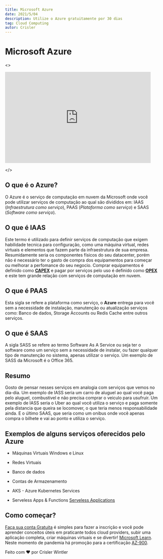 ```yaml
---
title: Microsoft Azure
date: 2021/5/04
description: Utilize o Azure gratuitamente por 30 dias
tag: Cloud Computing
autor: Crisler
---
```


# Microsoft Azure
<>
<iframe width="480" height="300" src="https://www.youtube.com/embed/26aG5U7G6oU" title="YouTube video player" frameborder="0" allow="accelerometer; autoplay; clipboard-write; encrypted-media; gyroscope; picture-in-picture" allowfullscreen></iframe>

</>

## O que é o Azure?
O Azure é o serviço de computação em nuvem da Microsoft onde você pode utilizar serviços de computação ao qual são divididos em:  IAAS (_Infraestrutura como serviço_), PAAS (_Plataforma como serviço_) e SAAS (_Software como serviço_).

## O que é IAAS
Este termo é utilizado para definir serviços de computação que exigem habilidade tecnica para configuração, como uma máquina virtual, redes virtuais e elementos que fazem parte da infraestrutura de sua empresa. Resumidamente seria os componentes físicos do seu datacenter, porém não é necessário ter o gasto de compra dos equipamentos para começar ou melhorar a perfomance do seu negocio. Comprar equipamentos é definido como [**CAPEX**](https://pt.wikipedia.org/wiki/CAPEX) e pagar por serviços pelo uso é definido como [**OPEX**](https://pt.wikipedia.org/wiki/OPEX) e este tem grande relação com serviços de computação em nuvem. 

## O que é  PAAS
Esta sigla se refere a plataforma como serviço, o **Azure** entrega para você sem a necessidade de instalação, manutenção ou atualização serviços como: Banco de dados, Storage Accounts ou Redis Cache entre outros serviços.

## O que é SAAS
A sigla SASS se refere ao termo Software As A Service ou seja ter o software como um serviço sem a necessidade de instalar, ou fazer qualquer tipo de manutenção no sistema, apenas utilizar o serviço. Um exemplo de SASS da Microsoft é o Office 365.

## Resumo
Gosto de pensar nesses serviços em analogia com serviços que vemos no dia-dia. Um exemplo de IASS seria um carro de aluguel ao qual você paga pelo aluguel, combustivel e não precisa comprar o veiculo para usufruir. Um exemplo de IASS seria o Uber ao qual você utiliza o serviço e paga somente pela distancia que queira se locomover, o que teria menos responsabilidade ainda. E o último SAAS, que seria como um onibus onde você apenas compra o bilhete e vai ao ponto e utiliza o serviço.
## Exemplos de alguns serviços oferecidos pelo Azure
- Máquinas Virtuais Windows e Linux
- Redes Virtuais
- Banco de dados
- Contas de Armazenamento

- AKS - Azure Kubernetes Services
- Serveless Apps & Functions [Serveless Applications](https://docs.microsoft.com/en-us/dotnet/architecture/serverless/)


## Como começar?
[Faça sua conta Gratuita](https://azure.microsoft.com/pt-br/free/) é simples para fazer a inscrição e você pode aprender conceitos úteis em praticante todos cloud providers, subir uma aplicação completa, criar máquinas virtuais e se divertir! [Microsoft Learn](https://docs.microsoft.com/pt-br/learn/). Neste momento de pandemia há promoção para a certificação [AZ-900](https://docs.microsoft.com/pt-br/learn/certifications/exams/az-900).

Feito com ❤️ por Crisler Wintler
